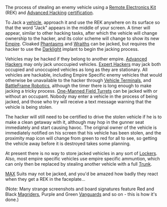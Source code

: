 The process of stealing an enemy vehicle using a
[Remote Electronics Kit](../weapons/Remote_Electronics_Kit.md) (REK) and
[Advanced Hacking](../certifications/Advanced_Hacking.md)
[certification](../certifications/Certification.md).

To Jack a [vehicle](../vehicles/index.md), approach it and use the REK
anywhere on its surface so that the word "Jack" appears in the middle of your
screen. A timer will appear, similar to other hacking tasks, after which the
vehicle will change ownership to the hacker, and its color scheme will change to
show its new [Empire](Empire.md). Cloaked [Phantasms](../vehicles/Phantasm.md)
and [Wraiths](../vehicles/Wraith.md) can be jacked, but requires the hacker to
use the [Darklight](../implants/Darklight_Vision.md) implant to begin the jacking
process.

Vehicles may be hacked if they belong to another empire.
[Advanced Hackers](../certifications/Advanced_Hacking.md) may only jack
unoccupied vehicles. [Expert Hackers](../certifications/Expert_Hacking.md) may
jack both occupied and unoccupied vehicles as long as they are stationary. All
vehicles are hackable, including Empire Specific enemy vehicles that would
otherwise be unavailable to the hacker through
[Vehicle Terminals](../locations/Vehicle_Terminal.md), and
[BattleFrame Robotics](../vehicles/BattleFrame_Robotics.md), although the timer
there is long enough to make jacking a tricky process.
[One-Manned Field Turrets](../weapons/One-Manned_Field_Turret.md) can be jacked
with or without an occupant. Nobody may enter a vehicle in the process of being
jacked, and those who try will receive a text message warning that the vehicle
is being stolen.

The hacker will still need to be certified to drive the stolen vehicle if he is
to make a clean getaway with it, although may hop in the gunner seat immediately
and start causing havoc. The original owner of the vehicle is immediately
notified on his screen that his vehicle has been stolen, and the proximity map
icon will change from green to red for all to see, so getting the vehicle away
before it is destroyed takes some planning.

At present there is no way to store jacked vehicles in any sort of
[Lockers](../items/Lockers.md). Also, most empire specific vehicles use empire
specific ammuntion, which can only then be replaced by stealing another vehicle
with a full [Trunk](Trunk.md).

[MAX](../armor/Mechanized_Assault_Exo-Suit.md) Suits may not be jacked, and
you'd be amazed how badly they react when they get a REK in the faceplate...

(Note: Many strange screenshots and board signatures feature Red and Black
[Magriders](../vehicles/Magrider.md), Purple and Green
[Vanguards](../vehicles/Vanguard.md) and so on - this is how it's done.)
